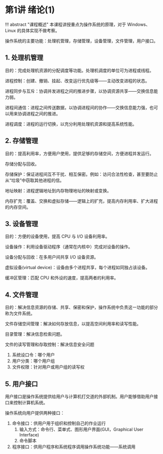# 第1讲 绪论(1)

!!! abstract "课程概述"
    本课程讲授重点为操作系统的原理，对于 Windows、Linux 的具体实现不做考察。

操作系统的主要功能：处理机管理，存储管理，设备管理，文件管理，用户接口。

## 1. 处理机管理

目的：完成处理机资源的分配调度等功能。处理机调度的单位可为进程或线程。

进程控制：创建、撤销、挂起、改变运行优先级等——主动改变进程的状态。

进程同步与互斥：协调并发进程之间的推进步骤，以协调资源共享——交换信息能力弱。

进程间通信：进程之间传送数据，以协调进程间的协作——交换信息能力强，也可以用来协调进程之间的推进。

进程调度：进程的运行切换，以充分利用处理机资源和提高系统性能。

## 2. 存储管理

目的：提高利用率，方便用户使用，提供足够的存储空间，方便进程并发运行。

存储分配与回收。

存储保护：保证进程间互不干扰、相互保密。例如：访问合法性检查，甚至要防止从“垃圾”中窃取其他进程的信。

地址映射：进程逻辑地址到内存物理地址的映射或变换。

内存扩充：覆盖、交换和虚拟存储——逻辑上的扩充，提高内存利用率、扩大进程的内存空间。

## 3. 设备管理

目的：方便的设备使用，提高 CPU 与 I/O 设备利用率。

设备操作：利用设备驱动程序（通常在内核中）完成对设备的操作。

设备分配与回收：在多用户间共享 I/O 设备资源。

虚拟设备(virtual device)：设备由多个进程共享，每个进程如同独占该设备。

缓冲区管理：匹配 CPU 和外设的速度，提高两者的利用率。

## 4. 文件管理

目的：解决信息资源的存储、共享、保密和保护，操作系统中负责这一功能的部分称为文件系统。

文件存储空间管理：解决如何存放信息，以提高空间利用率和读写性能。

目录管理：解决信息检索问题。

文件的读写管理和存取控制：解决信息安全问题

1. 系统设口令：哪个用户
2. 用户分类：哪个用户组
3. 文件权限：针对用户或用户组的读写权

## 5. 用户接口

用户接口是操作系统提供给用户与计算机打交道的外部机制。用户能够借助用户接口来控制计算机系统。

操作系统向用户提供两种接口：

1. 命令接口：供用户用于组织和控制自己的作业运行
    1. 输入方式：命令行、菜单式、图形用户界面(GUI，Graphical User Interface)
    2. 命令脚本
2. 程序接口：供用户程序和系统程序调用操作系统功能——系统调用
